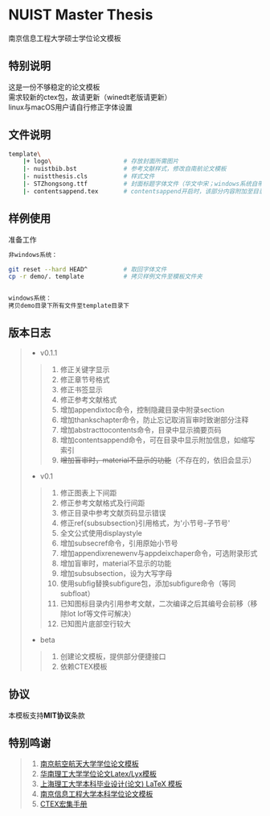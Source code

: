 # NUIST Master Thesis

南京信息工程大学硕士学位论文模板

## 特别说明

这是一份不够稳定的论文模板  
需求较新的ctex包，故请更新（winedt老版请更新）  
linux与macOS用户请自行修正字体设置


## 文件说明

```bash
template\
    |+ logo\                    # 存放封面所需图片
    |- nuistbib.bst             # 参考文献样式，修改自南航论文模板
    |- nuistthesis.cls          # 样式文件
    |- STZhongsong.ttf          # 封面标题字体文件（华文中宋；windows系统自带，无请下载）
    |- contentsappend.tex       # contentsappend开启时，该部分内容附加至目录尾部
```

## 样例使用

准备工作

```bash
非windows系统：

git reset --hard HEAD^          # 取回字体文件
cp -r demo/. template           # 拷贝样例文件至模板文件夹


windows系统：
拷贝demo目录下所有文件至template目录下
```

## 版本日志

> * v0.1.1
> > 1. 修正关键字显示
> > 2. 修正章节号格式
> > 3. 修正书签显示
> > 4. 修正参考文献格式
> > 5. 增加appendixtoc命令，控制隐藏目录中附录section
> > 6. 增加thankschapter命令，防止忘记取消盲审时致谢部分注释
> > 7. 增加abstracttocontents命令，目录中显示摘要页码
> > 8. 增加contentsappend命令，可在目录中显示附加信息，如缩写索引
> > 9. ~~增加盲审时，material不显示的功能~~（不存在的，依旧会显示）
> * v0.1
> > 1. 修正图表上下间距
> > 2. 修正参考文献格式及行间距
> > 3. 修正目录中参考文献页码显示错误
> > 4. 修正ref{subsubsection}引用格式，为'小节号-子节号'
> > 5. 全文公式使用displaystyle
> > 6. 增加subsecref命令，引用原始小节号
> > 7. 增加appendixrenewenv与appdeixchaper命令，可选附录形式
> > 8. 增加盲审时，material不显示的功能
> > 9. 增加subsubsection，设为大写字母
> > 10. 使用subfig替换subfigure包，添加subfigure命令（等同subfloat）
> > 11. 已知图标目录内引用参考文献，二次编译之后其编号会前移（移除lot lof等文件可解决）
> > 12. 已知图片底部空行较大
> * beta
> > 1. 创建论文模板，提供部分便捷接口
> > 2. 依赖CTEX模板

## 协议

本模板支持**MIT协议**条款

## 特别鸣谢

> 1. [南京航空航天大学学位论文模板](!https://github.com/nuaatug/nuaathesis)
> 2. [华南理工大学学位论文Latex/Lyx模板](!https://github.com/alwintsui/scutthesis)
> 3. [上海理工大学本科毕业设计(论文) LaTeX 模板](!https://gitee.com/MkSwQi/usstthesis)
> 4. [南京信息工程大学本科学位论文模板](!https://github.com/LirenW/NUIST_thesis_template_V2.0)
> 5. [CTEX宏集手册](!http://mirrors.ibiblio.org/CTAN/language/chinese/ctex/ctex.pdf)